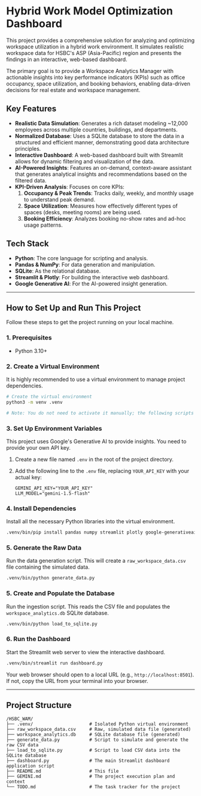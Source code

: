 # Hybrid Work Model Optimization Dashboard

This project provides a comprehensive solution for analyzing and optimizing workspace utilization in a hybrid work environment. It simulates realistic workspace data for HSBC's ASP (Asia-Pacific) region and presents the findings in an interactive, web-based dashboard.

The primary goal is to provide a Workspace Analytics Manager with actionable insights into key performance indicators (KPIs) such as office occupancy, space utilization, and booking behaviors, enabling data-driven decisions for real estate and workspace management.

## Key Features

*   **Realistic Data Simulation**: Generates a rich dataset modeling ~12,000 employees across multiple countries, buildings, and departments.
*   **Normalized Database**: Uses a SQLite database to store the data in a structured and efficient manner, demonstrating good data architecture principles.
*   **Interactive Dashboard**: A web-based dashboard built with Streamlit allows for dynamic filtering and visualization of the data.
*   **AI-Powered Insights**: Features an on-demand, context-aware assistant that generates analytical insights and recommendations based on the filtered data.
*   **KPI-Driven Analysis**: Focuses on core KPIs:
    1.  **Occupancy & Peak Trends**: Tracks daily, weekly, and monthly usage to understand peak demand.
    2.  **Space Utilization**: Measures how effectively different types of spaces (desks, meeting rooms) are being used.
    3.  **Booking Efficiency**: Analyzes booking no-show rates and ad-hoc usage patterns.

## Tech Stack

*   **Python**: The core language for scripting and analysis.
*   **Pandas & NumPy**: For data generation and manipulation.
*   **SQLite**: As the relational database.
*   **Streamlit & Plotly**: For building the interactive web dashboard.
*   **Google Generative AI**: For the AI-powered insight generation.

---

## How to Set Up and Run This Project

Follow these steps to get the project running on your local machine.

### 1. Prerequisites

*   Python 3.10+

### 2. Create a Virtual Environment

It is highly recommended to use a virtual environment to manage project dependencies.

```bash
# Create the virtual environment
python3 -m venv .venv

# Note: You do not need to activate it manually; the following scripts will use it directly.
```

### 3. Set Up Environment Variables

This project uses Google's Generative AI to provide insights. You need to provide your own API key.

1.  Create a new file named `.env` in the root of the project directory.
2.  Add the following line to the `.env` file, replacing `YOUR_API_KEY` with your actual key:

    ```
    GEMINI_API_KEY="YOUR_API_KEY"
    LLM_MODEL="gemini-1.5-flash"
    ```

### 4. Install Dependencies

Install all the necessary Python libraries into the virtual environment.

```bash
.venv/bin/pip install pandas numpy streamlit plotly google-generativeai python-dotenv
```

### 5. Generate the Raw Data

Run the data generation script. This will create a `raw_workspace_data.csv` file containing the simulated data.

```bash
.venv/bin/python generate_data.py
```

### 5. Create and Populate the Database

Run the ingestion script. This reads the CSV file and populates the `workspace_analytics.db` SQLite database.

```bash
.venv/bin/python load_to_sqlite.py
```

### 6. Run the Dashboard

Start the Streamlit web server to view the interactive dashboard.

```bash
.venv/bin/streamlit run dashboard.py
```

Your web browser should open to a local URL (e.g., `http://localhost:8501`). If not, copy the URL from your terminal into your browser.

---

## Project Structure

```
/HSBC_WAM/
├── .venv/                     # Isolated Python virtual environment
├── raw_workspace_data.csv     # Raw, simulated data file (generated)
├── workspace_analytics.db     # SQLite database file (generated)
├── generate_data.py           # Script to simulate and generate the raw CSV data
├── load_to_sqlite.py          # Script to load CSV data into the SQLite database
├── dashboard.py               # The main Streamlit dashboard application script
├── README.md                  # This file
├── GEMINI.md                  # The project execution plan and context
└── TODO.md                    # The task tracker for the project
```
